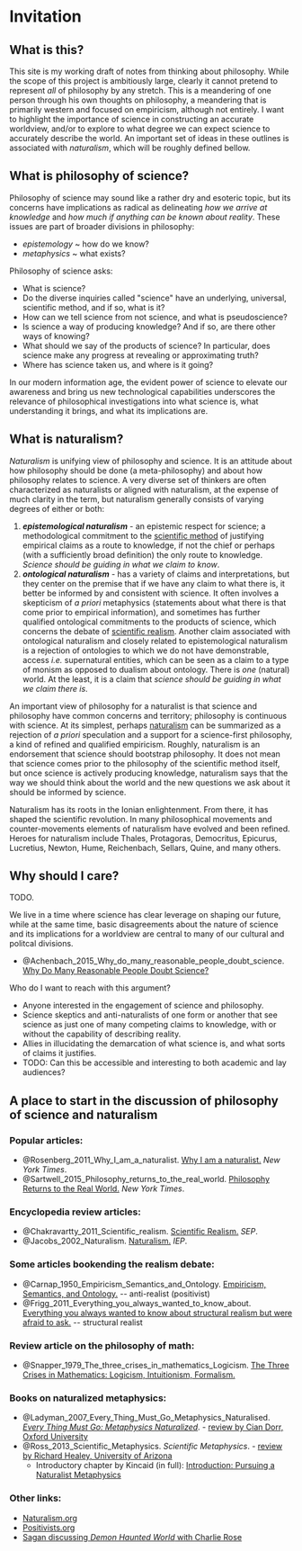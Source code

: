 Invitation
================================================================================


What is this?
--------------------------------------------------------------------------------

This site is my working draft of notes from thinking about philosophy.
While the scope of this project is ambitiously large,
clearly it cannot pretend to represent *all* of philosophy by any stretch.
This is a meandering of one person through his own thoughts on philosophy,
a meandering that is primarily western and focused on empiricism,
although not entirely.
I want to highlight the importance of science in constructing an accurate worldview,
and/or to explore to what degree we can expect science to accurately describe the world.
An important set of ideas in these outlines is associated with *naturalism*,
which will be roughly defined bellow.


What is philosophy of science?
--------------------------------------------------------------------------------

Philosophy of science may sound like a rather dry and esoteric topic,
but its concerns have implications as radical as delineating
*how we arrive at knowledge* and
*how much if anything can be known about reality*.
These issues are part of broader divisions in philosophy:

-   *epistemology* ~ how do we know?
-   *metaphysics* ~ what exists?

Philosophy of science asks:

-   What is science?
-   Do the diverse inquiries called "science"
    have an underlying, universal, scientific method, and if so, what is it?
-   How can we tell science from not science, and what is pseudoscience?
-   Is science a way of producing knowledge?
    And if so, are there other ways of knowing?
-   What should we say of the products of science?
    In particular, does science make any progress at
    revealing or approximating truth?
-   Where has science taken us, and where is it going?

In our modern information age,
the evident power of science to elevate our awareness and bring us new
technological capabilities
underscores the relevance of philosophical investigations into
what science is, what understanding it brings,
and what its implications are.


What is naturalism?
--------------------------------------------------------------------------------

*Naturalism* is unifying view of philosophy and science.
It is an attitude about how philosophy should be done (a meta-philosophy)
and about how philosophy relates to science.
A very diverse set of thinkers are often characterized as naturalists or aligned
with naturalism, at the expense of much clarity in the term, but naturalism
generally consists of varying degrees of either or both:

1.  ***epistemological naturalism*** - an epistemic respect for science;
    a methodological commitment to
    the [scientific method](http://rreece.github.io/outline-of-philosophy/scientific-method.html)
    of justifying empirical claims as a route to knowledge,
    if not the chief or perhaps (with a sufficiently broad definition)
    the only route to knowledge.
    *Science should be guiding in what we claim to know*.
2.  ***ontological naturalism*** - has a variety of claims and interpretations,
    but they center on the premise that if we have any claim to what there is,
    it better be informed by and consistent with science.
    It often involves a skepticism of *a priori* metaphysics
    (statements about what there is that come prior to empirical information),
    and sometimes has further qualified ontological commitments to the products of science,
    which concerns the debate of [scientific realism](http://rreece.github.io/outline-of-philosophy/scientific-realism.html).
    Another claim associated with ontological naturalism and closely
    related to epistemological naturalism is a rejection of ontologies to which we
    do not have demonstrable, access *i.e.* supernatural entities,
    which can be seen as a claim to a type of monism as opposed to dualism about ontology.
    There is *one* (natural) world.
    At the least, it is a claim that
    *science should be guiding in what we claim there is*.

An important view of philosophy for a naturalist is that
science and philosophy have common concerns and territory;
philosophy is continuous with science.
At its simplest, perhaps [naturalism](http://rreece.github.io/outline-of-philosophy/naturalism.html)
can be summarized as a rejection of *a priori* speculation
and a support for a science-first philosophy,
a kind of refined and qualified empiricism.
Roughly, naturalism is an endorsement that science should bootstrap philosophy.
It does not mean that science comes prior to the philosophy of the scientific method itself,
but once science is actively producing knowledge,
naturalism says that the way we should think about the world
and the new questions we ask about it should be informed by science.

Naturalism has its roots in the Ionian enlightenment.
From there, it has shaped the scientific revolution.
In many philosophical movements and counter-movements
elements of naturalism have evolved and been refined.
Heroes for naturalism include Thales, Protagoras, Democritus, 
Epicurus, Lucretius, Newton, Hume, Reichenbach, Sellars, Quine, 
and many others.


Why should I care?
--------------------------------------------------------------------------------

TODO.

We live in a time where science has clear leverage on shaping our future,
while at the same time,
basic disagreements about the nature of science and
its implications for a worldview
are central to many of our cultural and politcal divisions.

-   @Achenbach_2015_Why_do_many_reasonable_people_doubt_science\. [Why Do Many Reasonable People Doubt Science?](http://ngm.nationalgeographic.com/2015/03/science-doubters/achenbach-text)

Who do I want to reach with this argument?

-   Anyone interested in the engagement of science and philosophy.
-   Science skeptics and anti-naturalists of one form or another that see science
    as just one of many competing claims to knowledge,
    with or without the capability of describing reality.
-   Allies in illucidating the demarcation of what science is,
    and what sorts of claims it justifies.
-   TODO: Can this be accessible and interesting to both academic and lay audiences?
    

A place to start in the discussion of philosophy of science and naturalism
--------------------------------------------------------------------------------

### Popular articles:

-   @Rosenberg_2011_Why_I_am_a_naturalist\. [Why I am a naturalist.](http://opinionator.blogs.nytimes.com/2011/09/17/why-i-am-a-naturalist/) *New York Times*.
-   @Sartwell_2015_Philosophy_returns_to_the_real_world\. [Philosophy Returns to the Real World.](http://opinionator.blogs.nytimes.com/2015/04/13/philosophy-returns-to-the-real-world/) *New York Times*.


### Encyclopedia review articles:

-   @Chakravartty_2011_Scientific_realism\. [Scientific Realism.](http://plato.stanford.edu/entries/scientific-realism/) *SEP*.
-   @Jacobs_2002_Naturalism\. [Naturalism.](http://www.iep.utm.edu/naturali/) *IEP*.


### Some articles bookending the realism debate:

-   @Carnap_1950_Empiricism_Semantics_and_Ontology\. [Empiricism, Semantics, and Ontology.](docs/1950.Carnap.Empiricism-Semantics-Ontology.pdf) -- anti-realist (positivist)
-   @Frigg_2011_Everything_you_always_wanted_to_know_about\. [Everything you always wanted to know about structural realism but were afraid to ask.](docs/2011.Frigg-Votsis.Everything-you-always-wanted-to-know-about-structural-realism-but-were-afraid-to-ask.pdf) -- structural realist


### Review article on the philosophy of math:

-   @Snapper_1979_The_three_crises_in_mathematics_Logicism\. [The Three Crises in Mathematics: Logicism, Intuitionism, Formalism.](docs/1979.Snapper.three-crises-in-mathematics.pdf)


### Books on naturalized metaphysics:

-   @Ladyman_2007_Every_Thing_Must_Go_Metaphysics_Naturalised\. [*Every Thing Must Go: Metaphysics Naturalized*](https://www.academia.edu/2807083/In_defence_of_scientism). - [review by Cian Dorr, Oxford University](https://ndpr.nd.edu/news/24377-every-thing-must-go-metaphysics-naturalized/)
-   @Ross_2013_Scientific_Metaphysics\. *Scientific Metaphysics*. - [review by Richard Healey, University of Arizona](http://ndpr.nd.edu/news/41185-scientific-metaphysics/)
    - Introductory chapter by Kincaid (in full): [Introduction: Pursuing a Naturalist Metaphysics](https://www.academia.edu/6778507/Introduction_Pursuing_a_Naturalist_Metaphysics_1)
    

### Other links:

-   [Naturalism.org](http://www.naturalism.org/)
-   [Positivists.org](http://positivists.org/)
-   [Sagan discussing *Demon Haunted World* with Charlie Rose](https://www.youtube.com/watch?v=U8HEwO-2L4w)


<!-- REFERENCES -->


